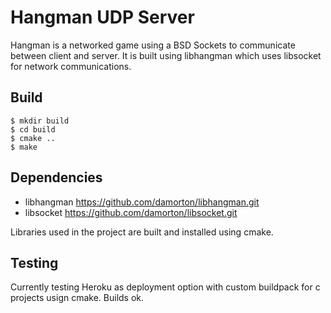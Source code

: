 # Hangman UDP Server

Hangman is a networked game using a BSD Sockets to communicate between client and server. It is built using libhangman which uses libsocket for network communications.

## Build

```
$ mkdir build
$ cd build
$ cmake ..
$ make
```

## Dependencies

- libhangman  https://github.com/damorton/libhangman.git
- libsocket   https://github.com/damorton/libsocket.git

Libraries used in the project are built and installed using cmake.

## Testing

Currently testing Heroku as deployment option with custom buildpack for c projects usign cmake. Builds ok.


